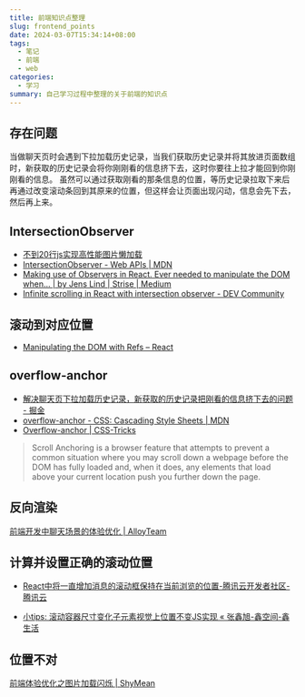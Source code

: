 ```yaml
---
title: 前端知识点整理
slug: frontend_points
date: 2024-03-07T15:34:14+08:00
tags:
  - 笔记
  - 前端
  - web
categories:
  - 学习
summary: 自己学习过程中整理的关于前端的知识点
--- 
```


## 存在问题
当做聊天页时会遇到下拉加载历史记录，当我们获取历史记录并将其放进页面数组时，新获取的历史记录会将你刚刚看的信息挤下去，这时你要往上拉才能回到你刚刚看的信息。
虽然可以通过获取刚看的那条信息的位置，等历史记录拉取下来后再通过改变滚动条回到其原来的位置，但这样会让页面出现闪动，信息会先下去，然后再上来。

## IntersectionObserver
- [不到20行js实现高性能图片懒加载](https://mp.weixin.qq.com/s/vhpXEaumPp5VvR7Zt9jGkQ )
- [IntersectionObserver - Web APIs | MDN](https://developer.mozilla.org/en-US/docs/Web/API/IntersectionObserver )
- [Making use of Observers in React. Ever needed to manipulate the DOM when… | by Jens Lind | Strise | Medium](https://medium.com/strise/making-use-of-observers-in-react-a29b1fd05fa7 )
- [Infinite scrolling in React with intersection observer - DEV Community](https://dev.to/hey_yogini/infinite-scrolling-in-react-with-intersection-observer-22fh )

## 滚动到对应位置
- [Manipulating the DOM with Refs – React](https://react.dev/learn/manipulating-the-dom-with-refs#how-to-manage-a-list-of-refs-using-a-ref-callback )

## overflow-anchor 
- [解决聊天页下拉加载历史记录，新获取的历史记录把刚看的信息挤下去的问题 - 掘金](https://juejin.cn/post/7112349799373864996 )
- [overflow-anchor - CSS: Cascading Style Sheets | MDN](https://developer.mozilla.org/en-US/docs/Web/CSS/overflow-anchor )
- [Overflow-anchor | CSS-Tricks](https://css-tricks.com/almanac/properties/o/overflow-anchor/ )

>Scroll Anchoring is a browser feature that attempts to prevent a common situation where you may scroll down a webpage before the DOM has fully loaded and, when it does, any elements that load above your current location push you further down the page.

## 反向渲染
[前端开发中聊天场景的体验优化 | AlloyTeam](https://www.alloyteam.com/2020/04/14349/comment-page-1/#comments )

## 计算并设置正确的滚动位置
- [React中将一直增加消息的滚动框保持在当前浏览的位置-腾讯云开发者社区-腾讯云](https://cloud.tencent.com/developer/article/2176884 )

- [小tips: 滚动容器尺寸变化子元素视觉上位置不变JS实现 « 张鑫旭-鑫空间-鑫生活](https://www.zhangxinxu.com/wordpress/2018/02/container-scroll-position-hold/ )

## 位置不对
[前端体验优化之图片加载闪烁 | ShyMean](https://www.shymean.com/article/%E5%89%8D%E7%AB%AF%E4%BD%93%E9%AA%8C%E4%BC%98%E5%8C%96%E4%B9%8B%E5%9B%BE%E7%89%87%E5%8A%A0%E8%BD%BD%E9%97%AA%E7%83%81 )
